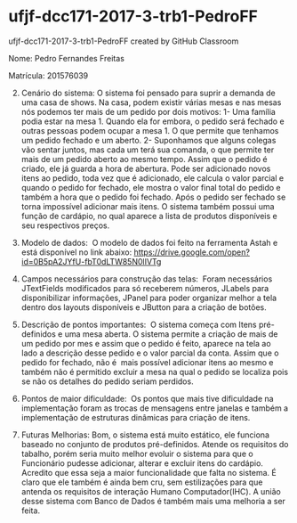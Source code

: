 # ufjf-dcc171-2017-3-trb1-PedroFF
ufjf-dcc171-2017-3-trb1-PedroFF created by GitHub Classroom


Nome: Pedro Fernandes Freitas 

Matrícula: 201576039

2. Cenário do sistema:
  O sistema foi pensado para suprir a demanda de uma casa de shows. Na casa, podem existir várias mesas e nas mesas nós
podemos ter mais de um pedido por dois motivos: 1- Uma família podia estar na mesa 1. Quando ela for embora, o pedido será
fechado e outras pessoas podem ocupar a mesa 1. O que permite que tenhamos um pedido fechado e um aberto. 2- Suponhamos que
alguns colegas vão sentar juntos, mas cada um terá sua comanda, o que permite ter mais de um pedido aberto ao mesmo tempo.
  Assim que o pedido é criado, ele já guarda a hora de abertura. Pode ser adicionado novos itens ao pedido, toda vez que é
adicionado, ele calcula o valor parcial e quando o pedido for fechado, ele mostra o valor final total do pedido e também a hora 
que o pedido foi fechado. Após o pedido ser fechado se torna impossível adicionar mais itens.
  O sistema também possui uma função de cardápio, no qual aparece a lista de produtos disponíveis e seu respectivos preços.

3. Modelo de dados:
  O modelo de dados foi feito na ferramenta Astah e está disponível no link abaixo:
https://drive.google.com/open?id=0B5pA2JYfU-fbT0dLTW85N0lIVTg

4. Campos necessários para construção das telas:
  Foram necessários JTextFields modificados para só receberem números, JLabels para disponibilizar informações, JPanel para poder organizar melhor a tela dentro dos layouts disponíveis e  JButton para a criação de botões.
  
5. Descrição de pontos importantes:
  O sistema começa com Itens pré-definidos e uma mesa aberta. O sistema permite a criação de mais de um pedido por mes e assim 
que o pedido é feito, aparece na tela ao lado a descrição desse pedido e o valor parcial da conta. Assim que o pedido for 
fechado, não é  mais possível adicionar itens ao mesmo e também não é permitido excluir a mesa na qual o pedido se localiza
pois se não os detalhes do pedido seriam perdidos.

6. Pontos de maior dificuldade:
  Os pontos que mais tive dificuldade na implementação foram as trocas de mensagens entre janelas e também a implementação de
estruturas dinâmicas para criação de itens.

7. Futuras Melhorias:
  Bom, o sistema está muito estático, ele funciona baseado no conjunto de produtos pré-definidos. Atende os requisitos do
tabalho, porém seria muito melhor evoluir o sistema para que o Funcionário pudesse adicionar, alterar e excluir itens do 
cardápio. Acredito que essa seja a maior funcionalidade que falta no sistema. É claro que ele também é ainda bem cru, sem
estilizações para que antenda os requisitos de interação Humano Computador(IHC). A união desse sistema com Banco de Dados é
também mais uma melhoria a ser feita.
